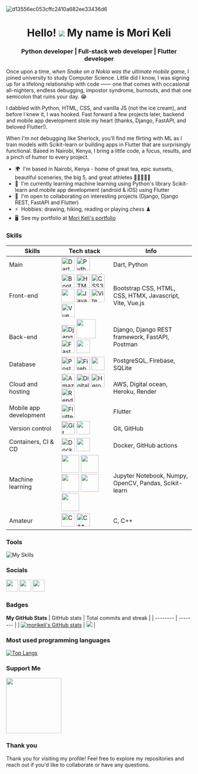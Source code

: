 ![d13556ec053cffc2410a682ee33436d6](https://github.com/user-attachments/assets/2b95e89a-f25d-44f2-8629-fe21f7b67207)

<h1 align="center">
  Hello! <img src="https://user-images.githubusercontent.com/18350557/176309783-0785949b-9127-417c-8b55-ab5a4333674e.gif"> My name is Mori Keli
</h1>
<h3 align="center">Python developer | Full-stack web developer | Flutter developer</h3>

Once upon a time, *when Snake on a Nokia was the ultimate mobile game*, I joined university to study Computer Science. Little did I know, I was signing up for a lifelong relationship with code ―― one that comes with occasional all-nighters, endless debugging, impostor syndrome, burnouts, and that one semicolon that ruins your day. 😂

I dabbled with Python, HTML, CSS, and vanilla JS (not the ice cream), and before I knew it, I was hooked. Fast forward a few projects later, backend and mobile app development stole my heart (thanks, Django, FastAPI, and beloved Flutter!).

When I'm not debugging like Sherlock, you’ll find me flirting with ML as I train models with Scikit-learn or building apps in Flutter that are surprisingly functional. Based in Nairobi, Kenya, I bring a little code, a focus, results, and a pinch of humor to every project.


*   🌍  I'm based in Nairobi, Kenya - home of great tea, epic sunsets, beautiful sceneries, the big 5, and great athletes 🏃🏽🏃🏽‍♀️
*   🧠  I'm currently learning machine learning using Python's library Scikit-learn and mobile app development (android & iOS) using Flutter
*   🤝  I'm open to collaborating on interesting projects (Django, Django REST, FastAPI and Flutter)
*   ⚡  Hobbies: drawing, hiking, reading or playing chess ♟️
*   🖥️  See my portfolio at [Mori Keli's portfolio](https://morikeli.onrender.com)

### Skills 
| Skills | Tech stack | Info |
| ------ | ---------- | ----------- |
| Main | <a href="https://dart.dev/" target="_blank" rel="noreferrer"><img src="https://raw.githubusercontent.com/danielcranney/readme-generator/main/public/icons/skills/dart-colored.svg" width="36" height="36" alt="Dart" /></a> <a href="https://www.python.org/" target="_blank" rel="noreferrer"><img src="https://raw.githubusercontent.com/danielcranney/readme-generator/main/public/icons/skills/python-colored.svg" width="36" height="36" alt="Python" /></a>  | Dart, Python |
| Front-end | <a href="https://getbootstrap.com/" target="_blank" rel="noreferrer"><img src="https://raw.githubusercontent.com/danielcranney/readme-generator/main/public/icons/skills/bootstrap-colored.svg" width="36" height="36" alt="Bootstrap" /></a> <a href="https://developer.mozilla.org/en-US/docs/Glossary/HTML5" target="_blank" rel="noreferrer"><img src="https://raw.githubusercontent.com/danielcranney/readme-generator/main/public/icons/skills/html5-colored.svg" width="36" height="36" alt="HTML5" /></a> <a href="https://www.w3.org/TR/CSS/#css" target="_blank" rel="noreferrer"><img src="https://raw.githubusercontent.com/danielcranney/readme-generator/main/public/icons/skills/css3-colored.svg" width="36" height="36" alt="CSS3" /></a> <img src="https://skillicons.dev/icons?i=htmx" width="36" height="36" /> <a href="https://developer.mozilla.org/en-US/docs/Web/JavaScript" target="_blank" rel="noreferrer"><img src="https://raw.githubusercontent.com/danielcranney/readme-generator/main/public/icons/skills/javascript-colored.svg" width="36" height="36" alt="JavaScript" /></a> <a href="https://vitejs.dev/" target="_blank" rel="noreferrer"><img src="https://raw.githubusercontent.com/danielcranney/readme-generator/main/public/icons/skills/vite-colored.svg" width="36" height="36" alt="Vite" /></a> <a href="https://vuejs.org/" target="_blank" rel="noreferrer"><img src="https://raw.githubusercontent.com/danielcranney/readme-generator/main/public/icons/skills/vuejs-colored.svg" width="36" height="36" alt="Vue" /></a> | Bootstrap CSS, HTML, CSS, HTMX, Javascript, Vite, Vue.js |
| Back-end | <a href="https://www.djangoproject.com/" target="_blank" rel="noreferrer"><img src="https://raw.githubusercontent.com/danielcranney/readme-generator/main/public/icons/skills/django-colored.svg" width="36" height="36" alt="Django" /></a> <img src="https://cdn.jsdelivr.net/gh/devicons/devicon@latest/icons/djangorest/djangorest-plain-wordmark.svg" width="52" height="52" style="background-color: white;" /> <a href="https://fastapi.tiangolo.com/" target="_blank" rel="noreferrer"><img src="https://raw.githubusercontent.com/danielcranney/readme-generator/main/public/icons/skills/fastapi-colored.svg" width="36" height="36" alt="Fast API" /></a> <img src="https://skillicons.dev/icons?i=postman" width="36" height="36" /> | Django, Django REST framework, FastAPI, Postman |
| Database | <a href="https://www.postgresql.org/" target="_blank" rel="noreferrer"><img src="https://raw.githubusercontent.com/danielcranney/readme-generator/main/public/icons/skills/postgresql-colored.svg" width="36" height="36" alt="PostgreSQL" /></a> <a href="https://firebase.google.com/" target="_blank" rel="noreferrer"><img src="https://raw.githubusercontent.com/danielcranney/readme-generator/main/public/icons/skills/firebase-colored.svg" width="36" height="36" alt="Firebase" /></a> <img src="https://skillicons.dev/icons?i=sqlite" width="36" height="36" /> | PostgreSQL, Firebase, SQLite | 
| Cloud and hosting | <a href="https://aws.amazon.com" target="_blank" rel="noreferrer"><img src="https://raw.githubusercontent.com/danielcranney/readme-generator/main/public/icons/skills/aws-colored.svg" width="36" height="36" alt="Amazon Web Services" /></a> <a href="https://www.digitalocean.com" target="_blank" rel="noreferrer"><img src="https://raw.githubusercontent.com/danielcranney/readme-generator/main/public/icons/skills/digitalocean-colored.svg" width="36" height="36" alt="Digital Ocean" /></a> <a href="https://www.heroku.com/" target="_blank" rel="noreferrer"><img src="https://raw.githubusercontent.com/danielcranney/readme-generator/main/public/icons/skills/heroku-colored.svg" width="36" height="36" alt="Heroku" /></a> <a href="https://render.com/" target="_blank" rel="noreferrer"><img src="https://raw.githubusercontent.com/danielcranney/readme-generator/main/public/icons/skills/render-colored.svg" width="36" height="36" alt="Render" /></a> | AWS, Digital ocean, Heroku, Render |
| Mobile app development | <a href="https://flutter.dev/" target="_blank" rel="noreferrer"><img src="https://raw.githubusercontent.com/danielcranney/readme-generator/main/public/icons/skills/flutter-colored.svg" width="36" height="36" alt="Flutter" /></a> | Flutter |
| Version control | <a href="https://git-scm.com/" target="_blank" rel="noreferrer"><img src="https://raw.githubusercontent.com/danielcranney/readme-generator/main/public/icons/skills/git-colored.svg" width="36" height="36" alt="Git" /></a> <img src="https://skillicons.dev/icons?i=github" width="36" height="36" /> | Git, GitHub |
| Containers, CI & CD | <a href="https://www.docker.com/" target="_blank" rel="noreferrer"><img src="https://raw.githubusercontent.com/danielcranney/readme-generator/main/public/icons/skills/docker-colored.svg" width="36" height="36" alt="Docker" /></a> <img src="https://skillicons.dev/icons?i=githubactions" height="36" /> | Docker, GitHub actions |
| Machine learning | <img src="https://cdn.jsdelivr.net/gh/devicons/devicon@latest/icons/jupyter/jupyter-original-wordmark.svg" height="48" /> <img src="https://cdn.jsdelivr.net/gh/devicons/devicon@latest/icons/numpy/numpy-original-wordmark.svg" height="48" /> <img src="https://skillicons.dev/icons?i=opencv" height="48" /> <img src="https://cdn.jsdelivr.net/gh/devicons/devicon@latest/icons/pandas/pandas-original-wordmark.svg" height="48" /> <img src="https://skillicons.dev/icons?i=sklearn" height="48" /> | Jupyter Notebook, Numpy, OpenCV, Pandas, Scikit-learn |
| Amateur | <a href="https://docs.microsoft.com/en-us/cpp/?view=msvc-170" target="_blank" rel="noreferrer"><img src="https://raw.githubusercontent.com/danielcranney/readme-generator/main/public/icons/skills/c-colored.svg" width="36" height="36" alt="C" /></a> <a href="https://docs.microsoft.com/en-us/cpp/?view=msvc-170" target="_blank" rel="noreferrer"><img src="https://raw.githubusercontent.com/danielcranney/readme-generator/main/public/icons/skills/cplusplus-colored.svg" width="36" height="36" alt="C++" /></a> | C, C++ |


### Tools
![My Skills](https://skillicons.dev/icons?i=vscode,androidstudio,github,linux,ubuntu)

### Socials
                  
<p align="left"> <a href="https://www.github.com/morikeli" target="_blank" rel="noreferrer"><img src="https://raw.githubusercontent.com/danielcranney/readme-generator/main/public/icons/socials/github.svg" width="32" height="32" /></a> <a href="https://www.linkedin.com/in/mori-keli-9884a6246/" target="_blank" rel="noreferrer"><img src="https://raw.githubusercontent.com/danielcranney/readme-generator/main/public/icons/socials/linkedin.svg" width="32" height="32" /></a> <a href="https://www.twitter.com/MoriKeli" target="_blank" rel="noreferrer"><img src="https://raw.githubusercontent.com/danielcranney/readme-generator/main/public/icons/socials/twitter.svg" width="32" height="32" /></a></p>

### Badges

<b>My GitHub Stats</b>
| GitHub stats | Total commits and streak |
| -------- | -------- |
| <a href="http://www.github.com/morikeli"><img src="https://github-readme-stats.vercel.app/api?username=morikeli&show_icons=true&hide=&count_private=true&title_color=facc15&text_color=ffffff&icon_color=facc15&bg_color=27272a&hide_border=true&show_icons=true" alt="morikeli's GitHub stats" /></a> | <a href="http://www.github.com/morikeli"><img src="https://github-readme-streak-stats.herokuapp.com/?user=morikeli&stroke=ffffff&background=27272a&ring=facc15&fire=facc15&currStreakNum=ffffff&currStreakLabel=facc15&sideNums=ffffff&sideLabels=ffffff&dates=ffffff&hide_border=true" /></a> |

### Most used programming languages
[![Top Langs](https://github-readme-stats.vercel.app/api/top-langs/?username=morikeli&layout=compact)](https://github.com/morikeli/github-readme-stats)


### Support Me
<a href="https://www.buymeacoffee.com/keli.io"><img src="https://cdn.buymeacoffee.com/buttons/v2/default-yellow.png" width="150"/></a>

### Thank you
Thank you for visiting my profile! Feel free to explore my repositories and reach out if you'd like to collaborate or have any questions.
